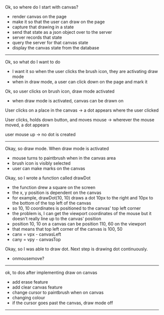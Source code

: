 Ok, so where do I start with canvas?
- render canvas on the page
- make it so that the user can draw on the page
- capture that drawing in a state
- send that state as a json object over to the server
- server records that state
- query the server for that canvas state
- display the canvas state from the database

----------------------------------------------------------------------------------------------------
Ok, so what do I want to do
- I want it so when the user clicks the brush icon, they are activating draw mode
- when in draw mode, a user can click down on the page and mark it

Ok, so user clicks on brush icon, draw mode activated
- when draw mode is activated, canvas can be drawn on

User clicks on a place in the canvas ->
a dot appears where the user clicked

User clicks, holds down button, and moves mouse ->
wherever the mouse moved, a dot appears

user mouse up ->
no dot is created

----------------------------------------------------------------------------------------------------
Okay, so draw mode. When draw mode is activated
- mouse turns to paintbrush when in the canvas area
- brush icon is visibly selected
- user can make marks on the canvas


Okay, so I wrote a function called drawDot
- the function drew a square on the screen
- the x, y position is dependent on the canvas
- for example, drawDot(10, 10) draws a dot 10px to the right and 10px to the bottom of the top left of the canvas
- so 10, 10 coordinates is positioned to the canvas' top left corner
- the problem is, I can get the viewport coordinates of the mouse but it doesn't really line up to the canvas' position
- position 10, 10 on a canvas can be position 110, 60 on the viewport
- that means that top left corner of the canvas is 100, 50
- canx = vpx - canvasLeft
- cany = vpy - canvasTop

Okay, so I was able to draw dot. Next step is drawing dot continuously.
- onmousemove?

----------------------------------------------------------------------------------------------------
ok, to dos after implementing draw on canvas
- add erase feature
- add clear canvas feature
- change cursor to paintbrush when on canvas
- changing colour
- if the cursor goes past the canvas, draw mode off

----------------------------------------------------------------------------------------------------
